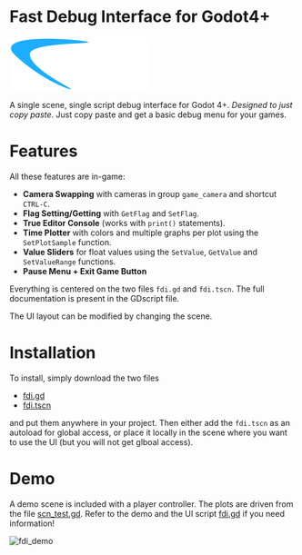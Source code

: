 # Fast Debug Interface for Godot4+

![fdi](/fdi_banner.png)

A single scene, single script debug interface for Godot 4+. *Designed to just copy paste*. Just copy paste and get a basic debug menu for your games.

# Features

All these features are in-game:
- **Camera Swapping** with cameras in group `game_camera` and shortcut `CTRL-C`.
- **Flag Setting/Getting** with `GetFlag` and `SetFlag`.
- **True Editor Console** (works with `print()` statements).
- **Time Plotter** with colors and multiple graphs per plot using the `SetPlotSample` function.
- **Value Sliders** for float values using the `SetValue`, `GetValue` and `SetValueRange` functions.
- **Pause Menu + Exit Game Button**

Everything is centered on the two files `fdi.gd` and `fdi.tscn`. The
full documentation is present in the GDscript file.

The UI layout can be modified by changing the scene.

# Installation

To install, simply download the two files
- [fdi.gd](/fast_debug_interface/fdi.gd)
- [fdi.tscn](/fast_debug_interface/fdi.tscn)

and put them anywhere in your project. Then either add the `fdi.tscn` as an autoload for global access,
or place it locally in the scene where you want to use the UI (but you will not get glboal access).

# Demo

A demo scene is included with a player controller. The plots are driven from the file [scn_test.gd](/scn_test.gd). Refer to the demo and the UI script [fdi.gd](/fast_debug_interface/fdi.gd) if you need information!

![fdi_demo](/demo.gif)
